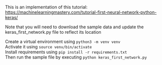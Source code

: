 This is an implementation of this tutorial: https://machinelearningmastery.com/tutorial-first-neural-network-python-keras/

Note that you will need to download the sample data and update the keras_first_network.py file to reflect its location

Create a virtual environment using `python3 -m venv venv`  
Activate it using `source venv/bin/activate`  
Install requirements using `pip install -r requirements.txt`  
Then run the sample file by executing `python keras_first_network.py`  
